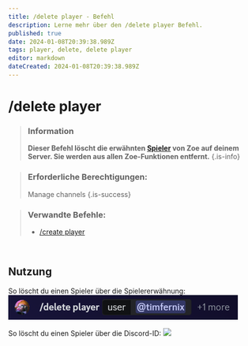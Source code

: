 ```yaml
---
title: /delete player - Befehl
description: Lerne mehr über den /delete player Befehl.
published: true
date: 2024-01-08T20:39:38.989Z
tags: player, delete, delete player
editor: markdown
dateCreated: 2024-01-08T20:39:38.989Z
---
```


# /delete player

>### Information
>**Dieser Befehl löscht die erwähnten [Spieler](/de/terms/player) von Zoe auf deinem Server. Sie werden aus allen Zoe-Funktionen entfernt.**
>{.is-info}

>### Erforderliche Berechtigungen:
>Manage channels
>{.is-success}


>### Verwandte Befehle:
>-   [/create player](/de/commands/create/player/)

<br>

## Nutzung
So löscht du einen Spieler über die Spielererwähnung:
![](/en_/en_delete_player_user.png)

So löscht du einen Spieler über die Discord-ID:
![](/en_/en_delete_player_id.png)
